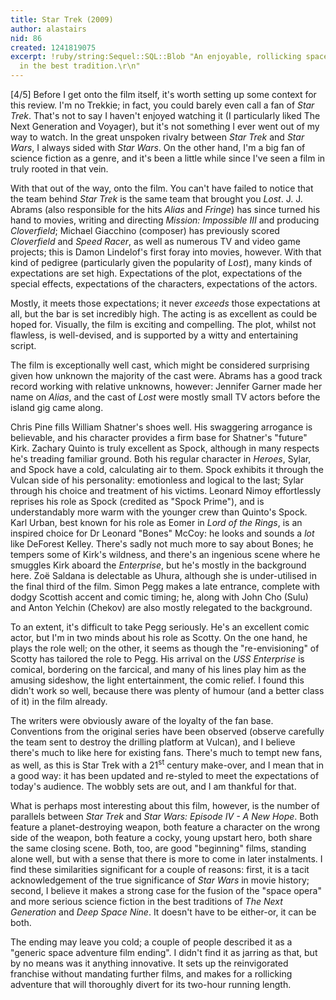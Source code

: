 ```yaml
---
title: Star Trek (2009)
author: alastairs
nid: 86
created: 1241819075
excerpt: !ruby/string:Sequel::SQL::Blob "An enjoyable, rollicking space adventure
  in the best tradition.\r\n"
---
```


[4/5]
Before I get onto the film itself, it's worth setting up some context for this review.  I'm no Trekkie; in fact, you could barely even call a fan of <em>Star Trek</em>.  That's not to say I haven't enjoyed watching it (I particularly liked The Next Generation and Voyager), but it's not something I ever went out of my way to watch.  In the great unspoken rivalry between <em>Star Trek</em> and <em>Star Wars</em>, I always sided with <em>Star Wars</em>.  On the other hand, I'm a big fan of science fiction as a genre, and it's been a little while since I've seen a film in truly rooted in that vein.  

With that out of the way, onto the film.  You can't have failed to notice that the team behind <em>Star Trek</em> is the same team that brought you <em>Lost</em>.  J. J. Abrams (also responsible for the hits <em>Alias</em> and <em>Fringe</em>) has since turned his hand to movies, writing and directing <em>Mission: Impossible III</em> and producing <em>Cloverfield</em>; Michael Giacchino (composer) has previously scored <em>Cloverfield</em> and <em>Speed Racer</em>, as well as numerous TV and video game projects; this is Damon Lindelof's first foray into movies, however.  With that kind of pedigree (particularly given the popularity of <em>Lost</em>), many kinds of expectations are set high.  Expectations of the plot, expectations of the special effects, expectations of the characters, expectations of the actors.  

Mostly, it meets those expectations; it never <em>exceeds</em> those expectations at all, but the bar is set incredibly high.  The acting is as excellent as could be hoped for.  Visually, the film is exciting and compelling.  The plot, whilst not flawless, is well-devised, and is supported by a witty and entertaining script.  

The film is exceptionally well cast, which might be considered surprising given how unknown the majority of the cast were.  Abrams has a good track record working with relative unknowns, however: Jennifer Garner made her name on <em>Alias</em>, and the cast of <em>Lost</em> were mostly small TV actors before the island gig came along.  

Chris Pine fills William Shatner's shoes well.  His swaggering arrogance is believable, and his character provides a firm base for Shatner's "future" Kirk.  Zachary Quinto is truly excellent as Spock, although in many respects he's treading familiar ground.  Both his regular character in <em>Heroes</em>, Sylar, and Spock have a cold, calculating air to them. Spock exhibits it through the Vulcan side of his personality: emotionless and logical to the last; Sylar through his choice and treatment of his victims.  Leonard Nimoy effortlessly reprises his role as Spock (credited as "Spock Prime"), and is understandably more warm with the younger crew than Quinto's Spock.  Karl Urban, best known for his role as Eomer in <em>Lord of the Rings</em>, is an inspired choice for Dr Leonard "Bones" McCoy: he looks and sounds a <em>lot</em> like DeForest Kelley.  There's sadly not much more to say about Bones; he tempers some of Kirk's wildness, and there's an ingenious scene where he smuggles Kirk aboard the <em>Enterprise</em>, but he's mostly in the background here.  Zoë Saldana is delectable as Uhura, although she is under-utilised in the final third of the film.  Simon Pegg makes a late entrance, complete with dodgy Scottish accent and comic timing; he, along with John Cho (Sulu) and Anton Yelchin (Chekov) are also mostly relegated to the background.  

To an extent, it's difficult to take Pegg seriously.  He's an excellent comic actor, but I'm in two minds about his role as Scotty.  On the one hand, he plays the role well; on the other, it seems as though the "re-envisioning" of Scotty has tailored the role to Pegg.  His arrival on the <em>USS Enterprise</em> is comical, bordering on the farcical, and many of his lines play him as the amusing sideshow, the light entertainment, the comic relief.  I found this didn't work so well, because there was plenty of humour (and a better class of it) in the film already.  

The writers were obviously aware of the loyalty of the fan base.  Conventions from the original series have been observed (observe carefully the team sent to destroy the drilling platform at Vulcan), and I believe there's much to like here for existing fans.  There's much to tempt new fans, as well, as this is Star Trek with a 21<sup>st</sup> century make-over, and I mean that in a good way: it has been updated and re-styled to meet the expectations of today's audience.  The wobbly sets are out, and I am thankful for that.  

What is perhaps most interesting about this film, however, is the number of parallels between <em>Star Trek</em> and <em>Star Wars: Episode IV - A New Hope</em>.  Both feature a planet-destroying weapon, both feature a character on the wrong side of the weapon, both feature a cocky, young upstart hero, both share the same closing scene.  Both, too, are good "beginning" films, standing alone well, but with a sense that there is more to come in later instalments.  I find these similarities significant for a couple of reasons: first, it is a tacit acknowledgement of the true significance of <em>Star Wars</em> in movie history; second, I believe it makes a strong case for the fusion of the "space opera" and more serious science fiction in the best traditions of <em>The Next Generation</em> and <em>Deep Space Nine</em>.  It doesn't have to be either-or, it can be both.  

The ending may leave you cold; a couple of people described it as a "generic space adventure film ending".  I didn't find it as jarring as that, but by no means was it anything innovative.  It sets up the reinvigorated franchise without mandating further films, and makes for a rollicking adventure that will thoroughly divert for its two-hour running length.
